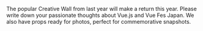 The popular Creative Wall from last year will make a return this year. Please write down your passionate thoughts about Vue.js and Vue Fes Japan. We also have props ready for photos, perfect for commemorative snapshots.
